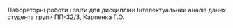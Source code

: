 Лабораторні роботи і звіти для дисципліни Інтелектуальний аналіз даних студента групи ПП-32/3, Карпенка Г.О.